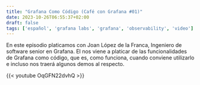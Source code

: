 ```yaml
---
title: "Grafana Como Código (Café con Grafana #01)"
date: 2023-10-26T06:55:37+02:00
draft: false
tags: ['español', 'grafana labs', 'grafana', 'observability', 'video']
---
```

En este episodio platicamos con Joan López de la Franca, Ingeniero de software senior en Grafana.
El nos viene a platicar de las funcionalidades de Grafana como código, que es, como funciona, cuando conviene utilizarlo e incluso nos traerá algunos demos al respecto.

{{< youtube OqGFN22dvhQ >}}
